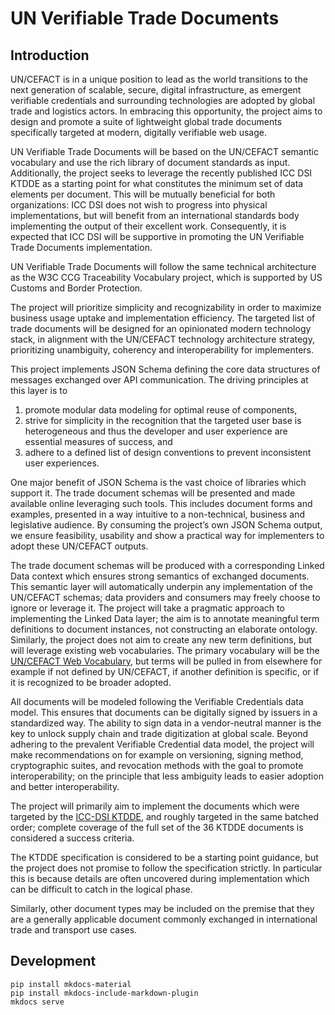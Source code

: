 # UN Verifiable Trade Documents

## Introduction
UN/CEFACT is in a unique position to lead as the world transitions to the next generation of scalable, secure, digital infrastructure, as emergent verifiable credentials and surrounding technologies are adopted by global trade and logistics actors. In embracing this opportunity, the project aims to design and promote a suite of lightweight global trade documents specifically targeted at modern, digitally verifiable web usage.

UN Verifiable Trade Documents will be based on the UN/CEFACT semantic vocabulary and use the rich library of document standards as input. Additionally, the project seeks to leverage the recently published ICC DSI KTDDE as a starting point for what constitutes the minimum set of data elements per document. This will be mutually beneficial for both organizations: ICC DSI does not wish to progress into physical implementations, but will benefit from an international standards body implementing the output of their excellent work. Consequently, it is expected that ICC DSI will be supportive in promoting the UN Verifiable Trade Documents implementation.

UN Verifiable Trade Documents will follow the same technical architecture as the W3C CCG Traceability Vocabulary project, which is supported by US Customs and Border Protection. 


The project will prioritize simplicity and recognizability in order to maximize business usage uptake and implementation efficiency. The targeted list of trade documents will be designed for an opinionated modern technology stack, in alignment with the UN/CEFACT technology architecture strategy, prioritizing unambiguity, coherency and interoperability for implementers.



This project implements JSON Schema defining the core data structures of messages exchanged over API communication. The driving principles at this layer is to 
1. promote modular data modeling for optimal reuse of components, 
2. strive for simplicity in the recognition that the targeted user base is heterogeneous and thus the developer and user experience are essential measures of success, and 
3. adhere to a defined list of design conventions to prevent inconsistent user experiences.

One major benefit of JSON Schema is the vast choice of libraries which support it. The trade document schemas will be presented and made available online leveraging such tools. This includes document forms and examples, presented in a way intuitive to a non-technical, business and legislative audience. By consuming the project’s own JSON Schema output, we ensure feasibility, usability and show a practical way for implementers to adopt these UN/CEFACT outputs. 

The trade document schemas will be produced with a corresponding Linked Data context which ensures strong semantics of exchanged documents. This semantic layer will automatically underpin any implementation of the UN/CEFACT schemas; data providers and consumers may freely choose to ignore or leverage it. 
The project will take a pragmatic approach to implementing the Linked Data layer; the aim is to annotate meaningful term definitions to document instances, not constructing an elaborate ontology. Similarly, the project does not aim to create any new term definitions, but will leverage existing web vocabularies. The primary vocabulary will be the [UN/CEFACT Web Vocabulary](https://vocabulary.uncefact.org/), but terms will be pulled in from elsewhere for example if not defined by UN/CEFACT, if another definition is specific, or if it is recognized to be broader adopted. 

All documents will be modeled following the Verifiable Credentials data model. This ensures that documents can be digitally signed by issuers in a standardized way. The ability to sign data in a vendor-neutral manner is the key to unlock supply chain and trade digitization at global scale. 
Beyond adhering to the prevalent Verifiable Credential data model, the project will make recommendations on for example on versioning, signing method, cryptographic suites, and revocation methods with the goal to promote interoperability; on the principle that less ambiguity leads to easier adoption and better interoperability. 

The project will primarily aim to implement the documents which were targeted by the [ICC-DSI KTDDE](https://www.digitalizetrade.org/ktdde/), and roughly targeted in the same batched order; complete coverage of the full set of the 36 KTDDE documents is considered a success criteria. 

The KTDDE specification is considered to be a starting point guidance, but the project does not promise to follow the specification strictly. In particular this is because details are often uncovered during implementation which can be difficult to catch in the logical phase. 

Similarly, other document types may be included on the premise that they are a generally applicable document commonly exchanged in international trade and transport use cases. 


## Development

```
pip install mkdocs-material
pip install mkdocs-include-markdown-plugin
mkdocs serve
```